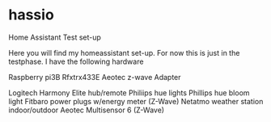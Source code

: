 # hassio
Home Assistant Test set-up

Here you will find my homeassistant set-up. For now this is just in the testphase. I have the following hardware

Raspberry pi3B
Rfxtrx433E
Aeotec z-wave Adapter

Logitech Harmony Elite hub/remote
Philiips hue lights
Phillips hue bloom light
Fitbaro power plugs w/energy meter (Z-Wave)
Netatmo weather station indoor/outdoor
Aeotec Multisensor 6  (Z-Wave)

